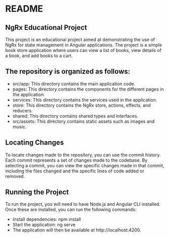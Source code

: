 # README
## NgRx Educational Project
This project is an educational project aimed at demonstrating the use of NgRx for state management in Angular applications. The project is a simple book store application where users can view a list of books, view details of a book, and add books to a cart.

## The repository is organized as follows:
- src/app: This directory contains the main application code.
- pages: This directory contains the components for the different pages in the application.
- services: This directory contains the services used in the application.
- store: This directory contains the NgRx store, actions, effects, and reducers.
- shared: This directory contains shared types and interfaces.
- src/assets: This directory contains static assets such as images and music.

## Locating Changes
To locate changes made to the repository, you can use the commit history. Each commit represents a set of changes made to the codebase. By selecting a commit, you can view the specific changes made in that commit, including the files changed and the specific lines of code added or removed.

## Running the Project
To run the project, you will need to have Node.js and Angular CLI installed. Once these are installed, you can run the following commands:

- Install dependencies: npm install
- Start the application: ng serve
- The application will then be available at http://localhost:4200.
